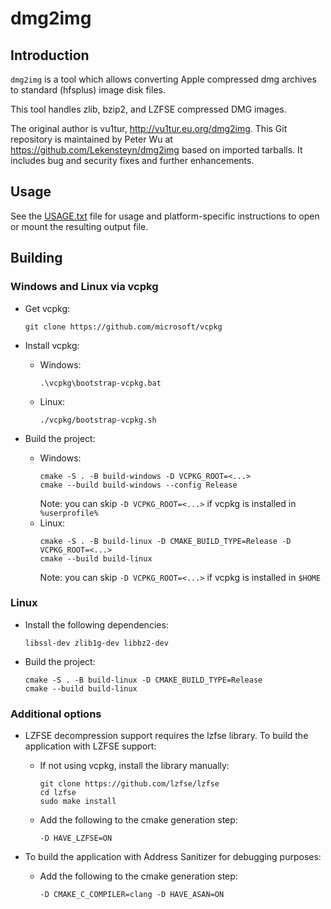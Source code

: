 # dmg2img

## Introduction

`dmg2img` is a tool which allows converting Apple compressed dmg
archives to standard (hfsplus) image disk files.

This tool handles zlib, bzip2, and LZFSE compressed DMG images.

The original author is vu1tur, <http://vu1tur.eu.org/dmg2img>. This Git
repository is maintained by Peter Wu at <https://github.com/Lekensteyn/dmg2img>
based on imported tarballs. It includes bug and security fixes and further
enhancements.


## Usage

See the [USAGE.txt](USAGE.txt) file for usage and platform-specific instructions to
open or mount the resulting output file.


## Building

### Windows and Linux via vcpkg

-   Get vcpkg:
    ```
    git clone https://github.com/microsoft/vcpkg
    ```

-   Install vcpkg:
    -   Windows:
        ```
        .\vcpkg\bootstrap-vcpkg.bat
        ```
    -   Linux:
        ```
        ./vcpkg/bootstrap-vcpkg.sh
        ```

-   Build the project:
    -   Windows:
        ```
        cmake -S . -B build-windows -D VCPKG_ROOT=<...>
        cmake --build build-windows --config Release
        ```
        Note: you can skip `-D VCPKG_ROOT=<...>` if vcpkg is installed in `%userprofile%`
    -   Linux:
        ```
        cmake -S . -B build-linux -D CMAKE_BUILD_TYPE=Release -D VCPKG_ROOT=<...>
        cmake --build build-linux
        ```
        Note: you can skip `-D VCPKG_ROOT=<...>` if vcpkg is installed in `$HOME`


### Linux

-   Install the following dependencies:
    ```
    libssl-dev zlib1g-dev libbz2-dev
    ```

-   Build the project:
    ```
    cmake -S . -B build-linux -D CMAKE_BUILD_TYPE=Release
    cmake --build build-linux
    ```


### Additional options

-   LZFSE decompression support requires the lzfse library. To build the application with LZFSE support:

    -   If not using vcpkg, install the library manually:
        ```
        git clone https://github.com/lzfse/lzfse
        cd lzfse
        sudo make install
        ```
    -   Add the following to the cmake generation step:
        ```
        -D HAVE_LZFSE=ON
        ```

-   To build the application with Address Sanitizer for debugging purposes:
    -   Add the following to the cmake generation step:
        ```
        -D CMAKE_C_COMPILER=clang -D HAVE_ASAN=ON
        ```

